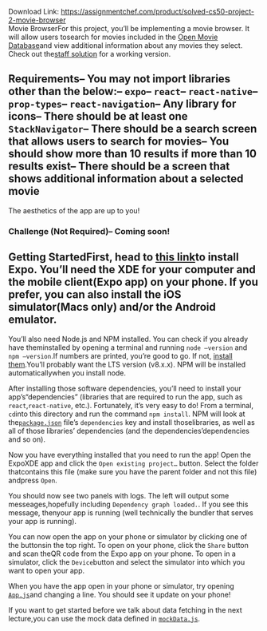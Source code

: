 Download Link: https://assignmentchef.com/product/solved-cs50-project-2-movie-browser
<br>
Movie BrowserFor this project, you’ll be implementing a movie browser. It will allow users tosearch for movies included in the [Open Movie Database](http://www.omdbapi.com/)and view additional information about any movies they select. Check out the[staff solution](#staff-solution) for a working version.

## Requirements– You may not import libraries other than the below:– `expo`– `react`– `react-native`– `prop-types`– `react-navigation`– Any library for icons– There should be at least one `StackNavigator`– There should be a search screen that allows users to search for movies– You should show more than 10 results if more than 10 results exist– There should be a screen that shows additional information about a selected movie

The aesthetics of the app are up to you!

### Challenge (Not Required)– Coming soon!

## Getting StartedFirst, head to [this link](https://docs.expo.io/versions/latest/get-started/installation/)to install Expo. You’ll need the XDE for your computer and the mobile client(Expo app) on your phone. If you prefer, you can also install the iOS simulator(Macs only) and/or the Android emulator.

You’ll also need Node.js and NPM installed. You can check if you already have theminstalled by opening a terminal and running `node –version` and `npm –version`.If numbers are printed, you’re good to go. If not, [install them](https://nodejs.org/en/).You’ll probably want the LTS version (v8.x.x). NPM will be installed automaticallywhen you install node.

After installing those software dependencies, you’ll need to install your app’s“dependencies” (libraries that are required to run the app, such as `react`,`react-native`, etc.). Fortunately, it’s very easy to do! From a terminal, `cd`into this directory and run the command `npm install`. NPM will look at the[`package.json`](/package.json) file’s `dependencies` key and install thoselibraries, as well as all of those libraries’ dependencies (and the dependencies’dependencies and so on).

Now you have everything installed that you need to run the app! Open the ExpoXDE app and click the `Open existing project…` button. Select the folder thatcontains this file (make sure you have the parent folder and not this file) andpress `Open`.

You should now see two panels with logs. The left will output some messeages,hopefully including `Dependency graph loaded.`. If you see this message, thenyour app is running (well technically the bundler that serves your app is running).

You can now open the app on your phone or simulator by clicking one of the buttonsin the top right. To open on your phone, click the `Share` button and scan theQR code from the Expo app on your phone. To open in a simulator, click the `Device`button and select the simulator into which you want to open your app.

When you have the app open in your phone or simulator, try opening [`App.js`](/App.js)and changing a line. You should see it update on your phone!

If you want to get started before we talk about data fetching in the next lecture,you can use the mock data defined in [`mockData.js`](./mockData.js).